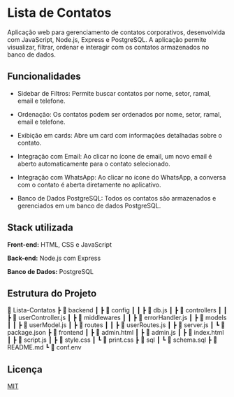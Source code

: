 
# Lista de Contatos

Aplicação web para gerenciamento de contatos corporativos, desenvolvida com JavaScript, Node.js, Express e PostgreSQL. A aplicação permite visualizar, filtrar, ordenar e interagir com os contatos armazenados no banco de dados.


## Funcionalidades

- Sidebar de Filtros: Permite buscar contatos por nome, setor, ramal, email e telefone.

- Ordenação: Os contatos podem ser ordenados por nome, setor, ramal, email e telefone.
  
- Exibição em cards: Abre um card com informações detalhadas sobre o contato.

- Integração com Email: Ao clicar no ícone de email, um novo email é aberto automaticamente para o contato selecionado.

- Integração com WhatsApp: Ao clicar no ícone do WhatsApp, a conversa com o contato é aberta diretamente no aplicativo.

- Banco de Dados PostgreSQL: Todos os contatos são armazenados e gerenciados em um banco de dados PostgreSQL.


## Stack utilizada

**Front-end:** HTML, CSS e JavaScript

**Back-end:** Node.js com Express

**Banco de Dados:** PostgreSQL


## Estrutura do Projeto

📁 Lista-Contatos
 ┣ 📂 backend
 ┃ ┣ 📂 config
 ┃ ┃ ┣ 📜 db.js
 ┃ ┣ 📂 controllers
 ┃ ┃ ┣ 📜 userController.js
 ┃ ┣ 📂 middlewares
 ┃ ┃ ┣ 📜 errorHandler.js
 ┃ ┣ 📂 models
 ┃ ┃ ┣ 📜 userModel.js
 ┃ ┣ 📂 routes
 ┃ ┃ ┣ 📜 userRoutes.js
 ┃ ┣ 📜 server.js
 ┃ ┗ 📜 package.json
 ┣ 📂 frontend
 ┃ ┣ 📜 admin.html
 ┃ ┣ 📜 admin.js
 ┃ ┣ 📜 index.html
 ┃ ┣ 📜 script.js
 ┃ ┣ 📜 style.css
 ┃ ┗ 📜 print.css
 ┣ 📂 sql
 ┃ ┗ 📜 schema.sql
 ┣ 📜 README.md
 ┗ 📜 conf.env


## Licença

[MIT](https://choosealicense.com/licenses/mit/)

